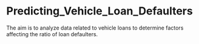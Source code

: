 # Predicting_Vehicle_Loan_Defaulters
The aim is to analyze data related to vehicle loans to determine factors affecting the ratio of loan defaulters. 
